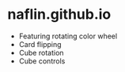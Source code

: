 # naflin.github.io

- Featuring rotating color wheel
- Card flipping
- Cube rotation
- Cube controls